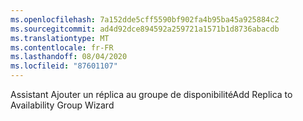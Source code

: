 ```yaml
---
ms.openlocfilehash: 7a152dde5cff5590bf902fa4b95ba45a925884c2
ms.sourcegitcommit: ad4d92dce894592a259721a1571b1d8736abacdb
ms.translationtype: MT
ms.contentlocale: fr-FR
ms.lasthandoff: 08/04/2020
ms.locfileid: "87601107"
---
```

<span data-ttu-id="c8ae0-101">Assistant Ajouter un réplica au groupe de disponibilité</span><span class="sxs-lookup"><span data-stu-id="c8ae0-101">Add Replica to Availability Group Wizard</span></span>
